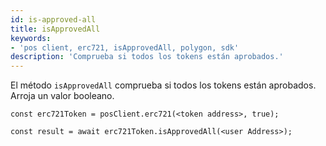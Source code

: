 ```yaml
---
id: is-approved-all
title: isApprovedAll
keywords:
- 'pos client, erc721, isApprovedAll, polygon, sdk'
description: 'Comprueba si todos los tokens están aprobados.'
---
```


El método `isApprovedAll` comprueba si todos los tokens están aprobados. Arroja un valor booleano.

```
const erc721Token = posClient.erc721(<token address>, true);

const result = await erc721Token.isApprovedAll(<user Address>);

```

